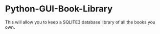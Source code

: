 # Python-GUI-Book-Library
This will allow you to keep a SQLITE3 database library of all the books you own.
